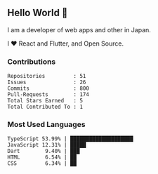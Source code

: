 ## Hello World 👋

I am a developer of web apps and other in Japan.

I ❤️ React and Flutter, and Open Source.

### Contributions

<!-- contributions start -->

    Repositories         : 51
    Issues               : 26
    Commits              : 800
    Pull-Requests        : 174
    Total Stars Earned   : 5
    Total Contributed To : 1

<!-- contributions end -->

### Most Used Languages

<!-- most-used-languages start -->

    TypeScript 53.99% | ████████████████████
    JavaScript 12.31% | █████
    Dart        9.40% | ███
    HTML        6.54% | ██
    CSS         6.34% | ██

<!-- most-used-languages end -->
